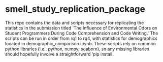 # smell_study_replication_package
This repo contains the data and scripts necessary for replicating the statistics in the submission titled 'The Influence of Environmental Odors on Student Programmers During Code Comprehension and Code Writing.' The scripts can be run in order from rq1 to rq4, with statistics for demographics located in demographic_comparison.ipynb. These scripts rely on common python libraries (i.e., python, numpy, seaborn), so any missing libraries should hopefully involve a straightforward 'pip install'.
